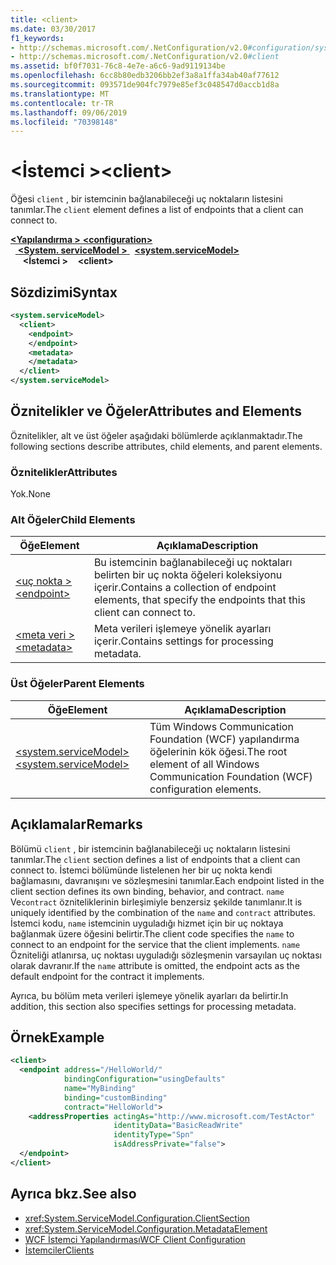 ```yaml
---
title: <client>
ms.date: 03/30/2017
f1_keywords:
- http://schemas.microsoft.com/.NetConfiguration/v2.0#configuration/system.ServiceModel/client
- http://schemas.microsoft.com/.NetConfiguration/v2.0#client
ms.assetid: bf0f7031-76c8-4e7e-a6c6-9ad9119134be
ms.openlocfilehash: 6cc8b80edb3206bb2ef3a8a1ffa34ab40af77612
ms.sourcegitcommit: 093571de904fc7979e85ef3c048547d0accb1d8a
ms.translationtype: MT
ms.contentlocale: tr-TR
ms.lasthandoff: 09/06/2019
ms.locfileid: "70398148"
---
```

# <a name="client"></a><span data-ttu-id="4107d-101">\<İstemci ></span><span class="sxs-lookup"><span data-stu-id="4107d-101">\<client></span></span>
<span data-ttu-id="4107d-102">Öğesi `client` , bir istemcinin bağlanabileceği uç noktaların listesini tanımlar.</span><span class="sxs-lookup"><span data-stu-id="4107d-102">The `client` element defines a list of endpoints that a client can connect to.</span></span>  
  
<span data-ttu-id="4107d-103">[ **\<Yapılandırma >** ](../configuration-element.md)</span><span class="sxs-lookup"><span data-stu-id="4107d-103">[**\<configuration>**](../configuration-element.md)</span></span>\
<span data-ttu-id="4107d-104">&nbsp;&nbsp;[ **\<System. serviceModel >** ](system-servicemodel.md)</span><span class="sxs-lookup"><span data-stu-id="4107d-104">&nbsp;&nbsp;[**\<system.serviceModel>**](system-servicemodel.md)</span></span>\
<span data-ttu-id="4107d-105">&nbsp;&nbsp;&nbsp;&nbsp; **\<İstemci >**</span><span class="sxs-lookup"><span data-stu-id="4107d-105">&nbsp;&nbsp;&nbsp;&nbsp;**\<client>**</span></span>  
  
## <a name="syntax"></a><span data-ttu-id="4107d-106">Sözdizimi</span><span class="sxs-lookup"><span data-stu-id="4107d-106">Syntax</span></span>  
  
```xml  
<system.serviceModel>
  <client>
    <endpoint>
    </endpoint>
    <metadata>
    </metadata>
  </client>
</system.serviceModel>
```  
  
## <a name="attributes-and-elements"></a><span data-ttu-id="4107d-107">Öznitelikler ve Öğeler</span><span class="sxs-lookup"><span data-stu-id="4107d-107">Attributes and Elements</span></span>  
 <span data-ttu-id="4107d-108">Öznitelikler, alt ve üst öğeler aşağıdaki bölümlerde açıklanmaktadır.</span><span class="sxs-lookup"><span data-stu-id="4107d-108">The following sections describe attributes, child elements, and parent elements.</span></span>  
  
### <a name="attributes"></a><span data-ttu-id="4107d-109">Öznitelikler</span><span class="sxs-lookup"><span data-stu-id="4107d-109">Attributes</span></span>  
 <span data-ttu-id="4107d-110">Yok.</span><span class="sxs-lookup"><span data-stu-id="4107d-110">None</span></span>  
  
### <a name="child-elements"></a><span data-ttu-id="4107d-111">Alt Öğeler</span><span class="sxs-lookup"><span data-stu-id="4107d-111">Child Elements</span></span>  
  
|<span data-ttu-id="4107d-112">Öğe</span><span class="sxs-lookup"><span data-stu-id="4107d-112">Element</span></span>|<span data-ttu-id="4107d-113">Açıklama</span><span class="sxs-lookup"><span data-stu-id="4107d-113">Description</span></span>|  
|-------------|-----------------|  
|[<span data-ttu-id="4107d-114">\<uç nokta ></span><span class="sxs-lookup"><span data-stu-id="4107d-114">\<endpoint></span></span>](endpoint-of-client.md)|<span data-ttu-id="4107d-115">Bu istemcinin bağlanabileceği uç noktaları belirten bir uç nokta öğeleri koleksiyonu içerir.</span><span class="sxs-lookup"><span data-stu-id="4107d-115">Contains a collection of endpoint elements, that specify the endpoints that this client can connect to.</span></span>|  
|[<span data-ttu-id="4107d-116">\<meta veri ></span><span class="sxs-lookup"><span data-stu-id="4107d-116">\<metadata></span></span>](metadata.md)|<span data-ttu-id="4107d-117">Meta verileri işlemeye yönelik ayarları içerir.</span><span class="sxs-lookup"><span data-stu-id="4107d-117">Contains settings for processing metadata.</span></span>|  
  
### <a name="parent-elements"></a><span data-ttu-id="4107d-118">Üst Öğeler</span><span class="sxs-lookup"><span data-stu-id="4107d-118">Parent Elements</span></span>  
  
|<span data-ttu-id="4107d-119">Öğe</span><span class="sxs-lookup"><span data-stu-id="4107d-119">Element</span></span>|<span data-ttu-id="4107d-120">Açıklama</span><span class="sxs-lookup"><span data-stu-id="4107d-120">Description</span></span>|  
|-------------|-----------------|  
|[<span data-ttu-id="4107d-121">\<system.serviceModel></span><span class="sxs-lookup"><span data-stu-id="4107d-121">\<system.serviceModel></span></span>](system-servicemodel.md)|<span data-ttu-id="4107d-122">Tüm Windows Communication Foundation (WCF) yapılandırma öğelerinin kök öğesi.</span><span class="sxs-lookup"><span data-stu-id="4107d-122">The root element of all Windows Communication Foundation (WCF) configuration elements.</span></span>|  
  
## <a name="remarks"></a><span data-ttu-id="4107d-123">Açıklamalar</span><span class="sxs-lookup"><span data-stu-id="4107d-123">Remarks</span></span>  
 <span data-ttu-id="4107d-124">Bölümü `client` , bir istemcinin bağlanabileceği uç noktaların listesini tanımlar.</span><span class="sxs-lookup"><span data-stu-id="4107d-124">The `client` section defines a list of endpoints that a client can connect to.</span></span> <span data-ttu-id="4107d-125">İstemci bölümünde listelenen her bir uç nokta kendi bağlamasını, davranışını ve sözleşmesini tanımlar.</span><span class="sxs-lookup"><span data-stu-id="4107d-125">Each endpoint listed in the client section defines its own binding, behavior, and contract.</span></span> <span data-ttu-id="4107d-126">`name` Ve`contract` özniteliklerinin birleşimiyle benzersiz şekilde tanımlanır.</span><span class="sxs-lookup"><span data-stu-id="4107d-126">It is uniquely identified by the combination of the `name` and `contract` attributes.</span></span> <span data-ttu-id="4107d-127">İstemci kodu, `name` istemcinin uyguladığı hizmet için bir uç noktaya bağlanmak üzere öğesini belirtir.</span><span class="sxs-lookup"><span data-stu-id="4107d-127">The client code specifies the `name` to connect to an endpoint for the service that the client implements.</span></span> <span data-ttu-id="4107d-128">`name` Özniteliği atlanırsa, uç noktası uyguladığı sözleşmenin varsayılan uç noktası olarak davranır.</span><span class="sxs-lookup"><span data-stu-id="4107d-128">If the `name` attribute is omitted, the endpoint acts as the default endpoint for the contract it implements.</span></span>  
  
 <span data-ttu-id="4107d-129">Ayrıca, bu bölüm meta verileri işlemeye yönelik ayarları da belirtir.</span><span class="sxs-lookup"><span data-stu-id="4107d-129">In addition, this section also specifies settings for processing metadata.</span></span>  
  
## <a name="example"></a><span data-ttu-id="4107d-130">Örnek</span><span class="sxs-lookup"><span data-stu-id="4107d-130">Example</span></span>  
  
```xml  
<client>
  <endpoint address="/HelloWorld/"
            bindingConfiguration="usingDefaults"
            name="MyBinding"
            binding="customBinding"
            contract="HelloWorld">
    <addressProperties actingAs="http://www.microsoft.com/TestActor"
                       identityData="BasicReadWrite"
                       identityType="Spn"
                       isAddressPrivate="false">
  </endpoint>
</client>
```  
  
## <a name="see-also"></a><span data-ttu-id="4107d-131">Ayrıca bkz.</span><span class="sxs-lookup"><span data-stu-id="4107d-131">See also</span></span>

- <xref:System.ServiceModel.Configuration.ClientSection>
- <xref:System.ServiceModel.Configuration.MetadataElement>
- [<span data-ttu-id="4107d-132">WCF İstemci Yapılandırması</span><span class="sxs-lookup"><span data-stu-id="4107d-132">WCF Client Configuration</span></span>](../../../wcf/feature-details/client-configuration.md)
- [<span data-ttu-id="4107d-133">İstemciler</span><span class="sxs-lookup"><span data-stu-id="4107d-133">Clients</span></span>](../../../wcf/feature-details/clients.md)
